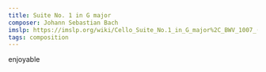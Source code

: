 ```yaml
---
title: Suite No. 1 in G major
composer: Johann Sebastian Bach
imslp: https://imslp.org/wiki/Cello_Suite_No.1_in_G_major%2C_BWV_1007_(Bach%2C_Johann_Sebastian)
tags: composition
---
```


enjoyable